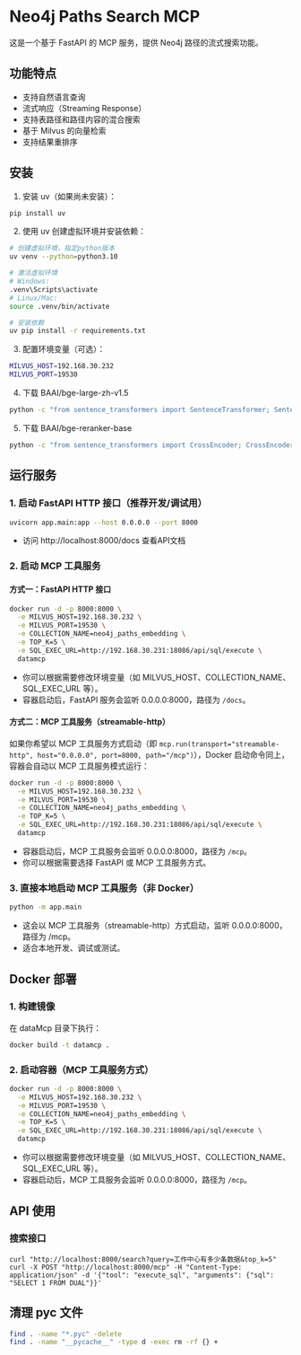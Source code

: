 # Neo4j Paths Search MCP

这是一个基于 FastAPI 的 MCP 服务，提供 Neo4j 路径的流式搜索功能。

## 功能特点

- 支持自然语言查询
- 流式响应（Streaming Response）
- 支持表路径和路径内容的混合搜索
- 基于 Milvus 的向量检索
- 支持结果重排序

## 安装

1. 安装 uv（如果尚未安装）：
```bash
pip install uv
```

2. 使用 uv 创建虚拟环境并安装依赖：
```bash
# 创建虚拟环境，指定python版本
uv venv --python=python3.10

# 激活虚拟环境
# Windows:
.venv\Scripts\activate
# Linux/Mac:
source .venv/bin/activate

# 安装依赖
uv pip install -r requirements.txt
```

3. 配置环境变量（可选）：
```bash
MILVUS_HOST=192.168.30.232
MILVUS_PORT=19530
```

4. 下载 BAAI/bge-large-zh-v1.5
```bash
python -c "from sentence_transformers import SentenceTransformer; SentenceTransformer('BAAI/bge-large-zh-v1.5')"
```

5. 下载 BAAI/bge-reranker-base
```bash
python -c "from sentence_transformers import CrossEncoder; CrossEncoder('BAAI/bge-reranker-base')"
```

## 运行服务

### 1. 启动 FastAPI HTTP 接口（推荐开发/调试用）

```bash
uvicorn app.main:app --host 0.0.0.0 --port 8000
```

- 访问 http://localhost:8000/docs 查看API文档

### 2. 启动 MCP 工具服务

#### 方式一：FastAPI HTTP 接口

```bash
docker run -d -p 8000:8000 \
  -e MILVUS_HOST=192.168.30.232 \
  -e MILVUS_PORT=19530 \
  -e COLLECTION_NAME=neo4j_paths_embedding \
  -e TOP_K=5 \
  -e SQL_EXEC_URL=http://192.168.30.231:18086/api/sql/execute \
  datamcp
```

- 你可以根据需要修改环境变量（如 MILVUS_HOST、COLLECTION_NAME、SQL_EXEC_URL 等）。
- 容器启动后，FastAPI 服务会监听 0.0.0.0:8000，路径为 `/docs`。

#### 方式二：MCP 工具服务（streamable-http）

如果你希望以 MCP 工具服务方式启动（即 `mcp.run(transport="streamable-http", host="0.0.0.0", port=8000, path="/mcp")`），Docker 启动命令同上，容器会自动以 MCP 工具服务模式运行：

```bash
docker run -d -p 8000:8000 \
  -e MILVUS_HOST=192.168.30.232 \
  -e MILVUS_PORT=19530 \
  -e COLLECTION_NAME=neo4j_paths_embedding \
  -e TOP_K=5 \
  -e SQL_EXEC_URL=http://192.168.30.231:18086/api/sql/execute \
  datamcp
```

- 容器启动后，MCP 工具服务会监听 0.0.0.0:8000，路径为 `/mcp`。
- 你可以根据需要选择 FastAPI 或 MCP 工具服务方式。

### 3. 直接本地启动 MCP 工具服务（非 Docker）

```bash
python -m app.main
```

- 这会以 MCP 工具服务（streamable-http）方式启动，监听 0.0.0.0:8000，路径为 /mcp。
- 适合本地开发、调试或测试。

## Docker 部署

### 1. 构建镜像

在 dataMcp 目录下执行：

```bash
docker build -t datamcp .
```

### 2. 启动容器（MCP 工具服务方式）

```bash
docker run -d -p 8000:8000 \
  -e MILVUS_HOST=192.168.30.232 \
  -e MILVUS_PORT=19530 \
  -e COLLECTION_NAME=neo4j_paths_embedding \
  -e TOP_K=5 \
  -e SQL_EXEC_URL=http://192.168.30.231:18086/api/sql/execute \
  datamcp
```

- 你可以根据需要修改环境变量（如 MILVUS_HOST、COLLECTION_NAME、SQL_EXEC_URL 等）。
- 容器启动后，MCP 工具服务会监听 0.0.0.0:8000，路径为 `/mcp`。

## API 使用

### 搜索接口

```
curl "http://localhost:8000/search?query=工作中心有多少条数据&top_k=5"
curl -X POST "http://localhost:8000/mcp" -H "Content-Type: application/json" -d '{"tool": "execute_sql", "arguments": {"sql": "SELECT 1 FROM DUAL"}}'
```

## 清理 pyc 文件

```bash
find . -name "*.pyc" -delete
find . -name "__pycache__" -type d -exec rm -rf {} +
```